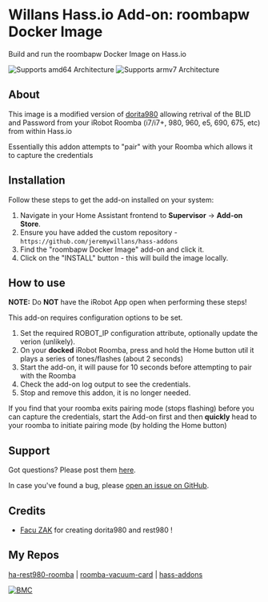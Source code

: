 # Willans Hass.io Add-on: roombapw Docker Image

Build and run the roombapw Docker Image on Hass.io

![Supports amd64 Architecture][amd64-shield] ![Supports armv7 Architecture][armv7-shield]

## About

This image is a modified version of [dorita980][dorita980] allowing retrival of the BLID and Password from your iRobot Roomba (i7/i7+, 980, 960, e5, 690, 675, etc) from within Hass.io

Essentially this addon attempts to "pair" with your Roomba which allows it to capture the credentials

## Installation

Follow these steps to get the add-on installed on your system:

1. Navigate in your Home Assistant frontend to **Supervisor** -> **Add-on Store**.
2. Ensure you have added the custom repository - ```https://github.com/jeremywillans/hass-addons```
3. Find the "roombapw Docker Image" add-on and click it.
4. Click on the "INSTALL" button - this will build the image locally.

## How to use

**NOTE:** Do **NOT** have the iRobot App open when performing these steps!

This add-on requires configuration options to be set.

1. Set the required ROBOT_IP configuration attribute, optionally update the verion (unlikely).
2. On your **docked** iRobot Roomba, press and hold the Home button util it plays a series of tones/flashes (about 2 seconds)
3. Start the add-on, it will pause for 10 seconds before attempting to pair with the Roomba
4. Check the add-on log output to see the credentials.
5. Stop and remove this addon, it is no longer needed.

If you find that your roomba exits pairing mode (stops flashing) before you can capture the credentials, start the Add-on first and then **quickly** head to your roomba to initiate pairing mode (by holding the Home button)

## Support

Got questions? Please post them [here][forum].

In case you've found a bug, please [open an issue on GitHub][issue].

## Credits

- [Facu ZAK](https://github.com/koalazak) for creating dorita980 and rest980 !

## My Repos

[ha-rest980-roomba](https://github.com/jeremywillans/ha-rest980-roomba) | 
[roomba-vacuum-card](https://github.com/jeremywillans/lovelace-roomba-vacuum-card) | 
[hass-addons](https://github.com/jeremywillans/hass-addons)

[![BMC](https://www.buymeacoffee.com/assets/img/custom_images/white_img.png)](https://www.buymeacoffee.com/jeremywillans)

[amd64-shield]: https://img.shields.io/badge/amd64-yes-green.svg
[armv7-shield]: https://img.shields.io/badge/armv7-yes-green.svg
[forum]: https://community.home-assistant.io/t/irobot-roomba-i7-configuration-using-rest980/161175
[issue]: https://github.com/jeremywillans/hass-addons/issues
[dorita980]: https://github.com/koalazak/rest980
[facuzak]: https://github.com/koalazak
